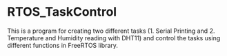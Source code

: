 # RTOS_TaskControl
This is a program for creating two different tasks (1. Serial Printing and 2. Temperature and Humidity reading with DHT11) and control the tasks using different functions in FreeRTOS library.
